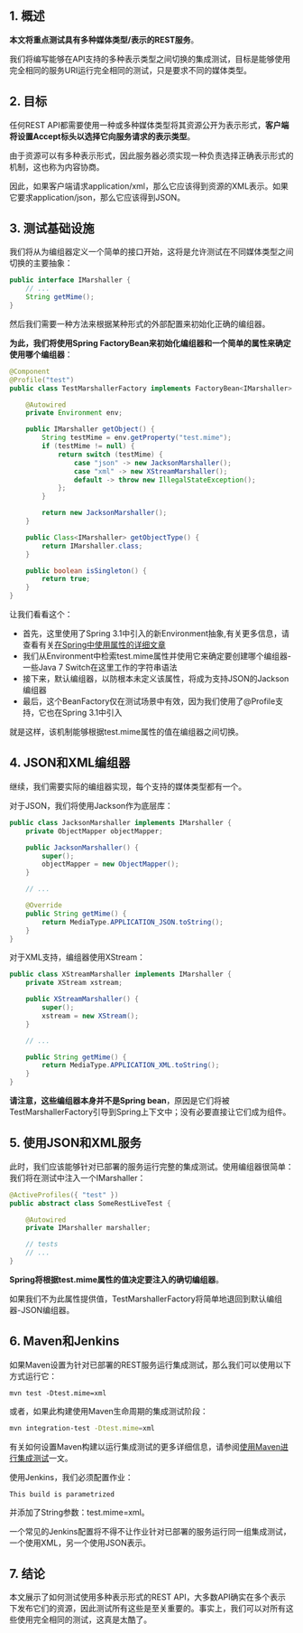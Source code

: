 ## 1. 概述

**本文将重点测试具有多种媒体类型/表示的REST服务**。

我们将编写能够在API支持的多种表示类型之间切换的集成测试，目标是能够使用完全相同的服务URI运行完全相同的测试，只是要求不同的媒体类型。

## 2. 目标

任何REST API都需要使用一种或多种媒体类型将其资源公开为表示形式，**客户端将设置Accept标头以选择它向服务请求的表示类型**。

由于资源可以有多种表示形式，因此服务器必须实现一种负责选择正确表示形式的机制，这也称为内容协商。

因此，如果客户端请求application/xml，那么它应该得到资源的XML表示。如果它要求application/json，那么它应该得到JSON。

## 3. 测试基础设施

我们将从为编组器定义一个简单的接口开始，这将是允许测试在不同媒体类型之间切换的主要抽象：

```java
public interface IMarshaller {
    // ...
    String getMime();
}
```

然后我们需要一种方法来根据某种形式的外部配置来初始化正确的编组器。

**为此，我们将使用Spring FactoryBean来初始化编组器和一个简单的属性来确定使用哪个编组器**：

```java
@Component
@Profile("test")
public class TestMarshallerFactory implements FactoryBean<IMarshaller> {

	@Autowired
	private Environment env;

	public IMarshaller getObject() {
		String testMime = env.getProperty("test.mime");
		if (testMime != null) {
			return switch (testMime) {
				case "json" -> new JacksonMarshaller();
				case "xml" -> new XStreamMarshaller();
				default -> throw new IllegalStateException();
			};
		}

		return new JacksonMarshaller();
	}

	public Class<IMarshaller> getObjectType() {
		return IMarshaller.class;
	}

	public boolean isSingleton() {
		return true;
	}
}
```

让我们看看这个：

-   首先，这里使用了Spring 3.1中引入的新Environment抽象,有关更多信息，请查看有关[在Spring中使用属性的详细文章](https://www.baeldung.com/properties-with-spring)
-   我们从Environment中检索test.mime属性并使用它来确定要创建哪个编组器-一些Java 7 Switch在这里工作的字符串语法
-   接下来，默认编组器，以防根本未定义该属性，将成为支持JSON的Jackson编组器
-   最后，这个BeanFactory仅在测试场景中有效，因为我们使用了@Profile支持，它也在Spring 3.1中引入

就是这样，该机制能够根据test.mime属性的值在编组器之间切换。

## 4. JSON和XML编组器

继续，我们需要实际的编组器实现，每个支持的媒体类型都有一个。

对于JSON，我们将使用Jackson作为底层库：

```java
public class JacksonMarshaller implements IMarshaller {
    private ObjectMapper objectMapper;

    public JacksonMarshaller() {
        super();
        objectMapper = new ObjectMapper();
    }

    // ...

    @Override
    public String getMime() {
        return MediaType.APPLICATION_JSON.toString();
    }
}
```

对于XML支持，编组器使用XStream：

```java
public class XStreamMarshaller implements IMarshaller {
    private XStream xstream;

    public XStreamMarshaller() {
        super();
        xstream = new XStream();
    }

    // ...

    public String getMime() {
        return MediaType.APPLICATION_XML.toString();
    }
}
```

**请注意，这些编组器本身并不是Spring bean**，原因是它们将被TestMarshallerFactory引导到Spring上下文中；没有必要直接让它们成为组件。

## 5. 使用JSON和XML服务

此时，我们应该能够针对已部署的服务运行完整的集成测试。使用编组器很简单：我们将在测试中注入一个IMarshaller：

```java
@ActiveProfiles({ "test" })
public abstract class SomeRestLiveTest {

    @Autowired
    private IMarshaller marshaller;

    // tests
    // ...
}
```

**Spring将根据test.mime属性的值决定要注入的确切编组器**。

如果我们不为此属性提供值，TestMarshallerFactory将简单地退回到默认编组器-JSON编组器。

## 6. Maven和Jenkins

如果Maven设置为针对已部署的REST服务运行集成测试，那么我们可以使用以下方式运行它：

```shell
mvn test -Dtest.mime=xml
```

或者，如果此构建使用Maven生命周期的集成测试阶段：

```bash
mvn integration-test -Dtest.mime=xml
```

有关如何设置Maven构建以运行集成测试的更多详细信息，请参阅[使用Maven进行集成测试](https://www.baeldung.com/integration-testing-with-the-maven-cargo-plugin)一文。

使用Jenkins，我们必须配置作业：

```shell
This build is parametrized
```

并添加了String参数：test.mime=xml。


一个常见的Jenkins配置将不得不让作业针对已部署的服务运行同一组集成测试，一个使用XML，另一个使用JSON表示。

## 7. 结论

本文展示了如何测试使用多种表示形式的REST API，大多数API确实在多个表示下发布它们的资源，因此测试所有这些是至关重要的。事实上，我们可以对所有这些使用完全相同的测试，这真是太酷了。